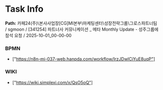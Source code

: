 # Task Info

**Path:** 카페24(주)\본사사업장\[CG]MI본부\마케팅센터\성장전략그룹\그로스파트너팀 / sgmoon / [341254] 파트너사 커뮤니케이션 _ 메타 Monthly Update - 성주그룹에 참석 요청 / 2025-10-01_00-00-00

### BPMN
- ["https://n8n-mi-037-web.hanpda.com/workflow/lrzJDwlCiYuE8uqP"]

### WIKI
- ["https://wiki.simplexi.com/x/QsO5oQ"]

